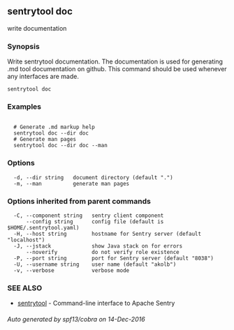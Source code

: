 ## sentrytool doc

write documentation

### Synopsis


Write sentrytool documentation.
The documentation is used for generating .md tool documentation on github.
This command should be used whenever any interfaces are made.


```
sentrytool doc
```

### Examples

```

  # Generate .md markup help
  sentrytool doc --dir doc
  # Generate man pages
  sentrytool doc --dir doc --man

```

### Options

```
  -d, --dir string   document directory (default ".")
  -m, --man          generate man pages
```

### Options inherited from parent commands

```
  -C, --component string   sentry client component
      --config string      config file (default is $HOME/.sentrytool.yaml)
  -H, --host string        hostname for Sentry server (default "localhost")
  -J, --jstack             show Java stack on for errors
      --noverify           do not verify role existence
  -P, --port string        port for Sentry server (default "8038")
  -U, --username string    user name (default "akolb")
  -v, --verbose            verbose mode
```

### SEE ALSO
* [sentrytool](sentrytool.md)	 - Command-line interface to Apache Sentry

###### Auto generated by spf13/cobra on 14-Dec-2016
